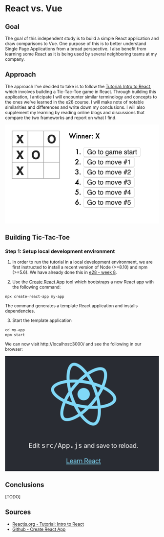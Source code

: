 # React vs. Vue

## Goal
The goal of this independent study is to build a simple React application and draw comparisons to Vue.  One purpose of this is to better understand Single Page Applications from a broad perspective.  I also benefit from learning some React as it is being used by several neighboring teams at my company.

## Approach
The approach I've decided to take is to follow the [Tutorial: Intro to React](https://reactjs.org/tutorial/tutorial.html), which involves building a Tic-Tac-Toe game in React.  Through building this application, I anticipate I will encounter similar terminology and concepts to the ones we've learned in the e28 course.  I will make note of notable similarities and differences and write down my conclusions.  I will also supplement my learning by reading  online blogs and discussions that compare the two frameworks and report on what I find.

![Tic Tac Toe](https://github.com/lmfilman/e28/raw/master/react/wiki/tic_tac_toe.png "Tic Tac Toe")


## Building Tic-Tac-Toe
### Step 1: Setup local development environment

1. In order to run the tutorial in a local development environment, we are first instructed to install a recent version of Node (>=8.10) and npm (>=5.6).  We have already done this in [e28 - week 8](https://hesweb.dev/e28/notes/vue/package-management#install-npm).

2. Use the [Create React App](https://github.com/facebook/create-react-app) tool which bootstraps a new React app with the following command:
```
npx create-react-app my-app
```
The command generates a template React application and installs dependencies.

3. Start the template application
```
cd my-app
npm start
```
We can now visit http://localhost:3000/ and see the following in our browser:

![Create React App Template](https://github.com/lmfilman/e28/raw/master/react/wiki/create_react_app_template.png "Create React App Template")





## Conclusions
[TODO]

## Sources
* [Reactjs.org - Tutorial: Intro to React](https://reactjs.org/tutorial/tutorial.html)
* [Github - Create React App](https://github.com/facebook/create-react-app)